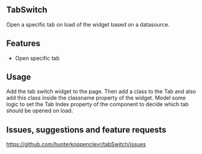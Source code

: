 ## TabSwitch
Open a specific tab on load of the widget based on a datasource.

## Features
- Open specific tab

## Usage
Add the tab switch widget to the page.
Then add a class to the Tab and also add this class inside the classname property of the widget.
Model some logic to set the Tab Index property of the component to decide which tab should be opened on load.

## Issues, suggestions and feature requests
https://github.com/hunterkoppenclevr/tabSwitch/issues